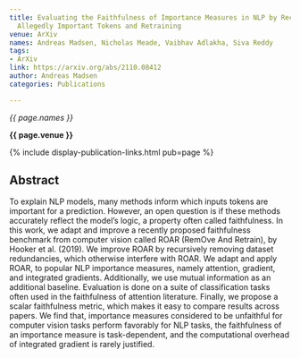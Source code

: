 ```yaml
---
title: Evaluating the Faithfulness of Importance Measures in NLP by Recursively Masking
  Allegedly Important Tokens and Retraining
venue: ArXiv
names: Andreas Madsen, Nicholas Meade, Vaibhav Adlakha, Siva Reddy
tags:
- ArXiv
link: https://arxiv.org/abs/2110.08412
author: Andreas Madsen
categories: Publications

---
```


*{{ page.names }}*

**{{ page.venue }}**

{% include display-publication-links.html pub=page %}

## Abstract

To explain NLP models, many methods inform which inputs tokens are important for a prediction. However, an open question is if these methods accurately reflect the model’s logic, a property often called faithfulness. In this work, we adapt and improve a recently proposed faithfulness benchmark from computer vision called ROAR (RemOve And Retrain), by Hooker et al. (2019). We improve ROAR by recursively removing dataset redundancies, which otherwise interfere with ROAR. We adapt and apply ROAR, to popular NLP importance measures, namely attention, gradient, and integrated gradients. Additionally, we use mutual information as an additional baseline. Evaluation is done on a suite of classification tasks often used in the faithfulness of attention literature. Finally, we propose a scalar faithfulness metric, which makes it easy to compare results across papers. We find that, importance measures considered to be unfaithful for computer vision tasks perform favorably for NLP tasks, the faithfulness of an importance measure is task-dependent, and the computational overhead of integrated gradient is rarely justified.